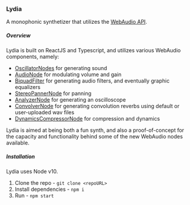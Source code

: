 ### Lydia

A monophonic synthetizer that utilizes the [WebAudio API](https://developer.mozilla.org/en-US/docs/Web/API/Web_Audio_API).

##### Overview

Lydia is built on ReactJS and Typescript, and utilizes various WebAudio components, namely:

-   [OscillatorNodes](https://developer.mozilla.org/en-US/docs/Web/API/OscillatorNode) for generating sound
-   [AudioNode](https://developer.mozilla.org/en-US/docs/Web/API/AudioNode) for modulating volume and gain
-   [BiquadFilter](https://developer.mozilla.org/en-US/docs/Web/API/BiquadFilterNode) for generating audio filters, and eventually graphic equalizers
-   [StereoPannerNode](https://developer.mozilla.org/en-US/docs/Web/API/StereoPannerNode) for panning
-   [AnalyzerNode](https://developer.mozilla.org/en-US/docs/Web/API/AnalyserNode) for generating an oscilloscope
-   [ConvolverNode](https://developer.mozilla.org/en-US/docs/Web/API/ConvolverNode) for generating convolution reverbs using default or user-uploaded wav files
-   [DynamicsCompressorNode](https://developer.mozilla.org/en-US/docs/Web/API/DynamicsCompressorNode) for compression and dynamics

Lydia is aimed at being both a fun synth, and also a proof-of-concept for the capacity and functionality behind some of the new WebAudio nodes available.

##### Installation

Lydia uses Node v10.

1. Clone the repo - `git clone <repoURL>`
2. Install dependencies - `npm i`
3. Run - `npm start`
